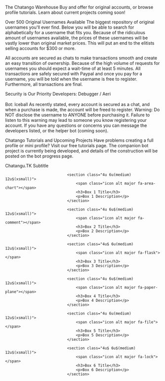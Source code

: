 
<!--Header -->
The Chatango Warehouse
Buy and offer for original accounts, or browse profile tutorials.
Learn about current projects coming soon!

<!-- Page 1 -->
Over 500 Original Usernames Available
The biggest repository of original usernames you'll ever find.
Below you will be able to search for alphabetically for a username that fits you. Because of the ridiculous amount of usernames available, the prices of these usernames will be vastly lower than original market prices. This will put an end to the elitists selling accounts for $300 or more.</p>
All accounts are secured as chats to make transactions smooth and create an easy transition of ownership. Because of the high volume of requests for usernames you should expect a wait-time of at least 5 minutes. All transactions are safely secured with Paypal and once you pay for a username, you will be told when the username is free to register. Furthermore, all transactions are final.

<!-- Two -->
Security is Our Priority
Developers: Debugger / Aeri<br>  
Bot: Iceball
As recently stated, every account is secured as a chat, and when a purchase is made, the account will be freed to register. Warning: Do NOT disclose the username to ANYONE before purchasing it. Failure to listen to this warning may lead to someone you know registering your account. If you have any questions or concerns you can message the developers listed, or the helper bot (coming soon).

<!-- Three -->
Chatango Tutorials and Upcoming Projects
Have problems creating a full profile or mini profile? Visit our free tutorials page.
The companion bot project is currently being developed, and details of the construction will be posted on the bot progress page.

<!-- Four -->
Chatangu.TK
Subtitle

<!-- Box Top Right -->
								<section class="4u 6u(medium) 12u$(xsmall)">
									<span class="icon alt major fa-area-chart"></span>
									<h3>Box 1 Title</h3>
									<p>Box 1 Description</p>
								</section>
<!-- Box Top Center -->
								<section class="4u 6u$(medium) 12u$(xsmall)">
									<span class="icon alt major fa-comment"></span>
									<h3>Box 2 Title</h3>
									<p>Box 2 Description</p>
								</section>
<!-- Box Top Left -->								
								<section class="4u$ 6u(medium) 12u$(xsmall)">
									<span class="icon alt major fa-flask"></span>
									<h3>Box 3 Title</h3>
									<p>Box 3 Description</p>
								</section>
<!-- Box Bottom Left -->
								<section class="4u 6u$(medium) 12u$(xsmall)">
									<span class="icon alt major fa-paper-plane"></span>
									<h3>Box 4 Title</h3>
									<p>Box 4 Description</p>
								</section>
<!-- Box Bottom Center -->
								<section class="4u 6u(medium) 12u$(xsmall)">
									<span class="icon alt major fa-file"></span>
									<h3>Box 5 Title</h3>
									<p>Box 5 Description</p>
								</section>
<!-- Box Bottom Right -->
								<section class="4u$ 6u$(medium) 12u$(xsmall)">
									<span class="icon alt major fa-lock"></span>
									<h3>Box 6 Title</h3>
									<p>Box 6 Description</p>
								</section>

